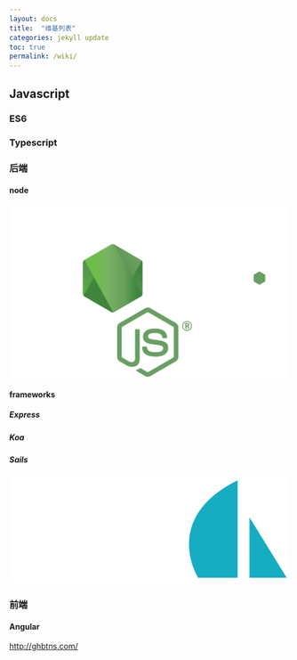 ```yaml
---
layout: docs
title:  "维基列表"
categories: jekyll update
toc: true
permalink: /wiki/
---
```


## Javascript

### ES6

### Typescript

### 后端

#### node

![node](/assets/img/node.svg)

#### frameworks

##### Express

##### Koa

##### Sails

![node](/assets/img/sails.png)

### 前端

#### Angular

http://ghbtns.com/
